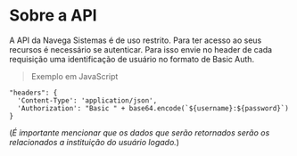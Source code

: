 # Sobre a API


A API da Navega Sistemas é de uso restrito. Para ter acesso ao seus recursos é necessário se autenticar. Para isso envie no header de cada requisição uma identificação de usuário no formato de Basic Auth.

> Exemplo em JavaScript
```
"headers": {
  'Content-Type': 'application/json',
  'Authorization': "Basic " + base64.encode(`${username}:${password}`)
}
```

(*É importante mencionar que os dados que serão retornados serão os relacionados a instituição do usuário logado.*)